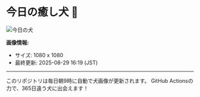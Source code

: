 # 今日の癒し犬 🐶
 
 ![今日の犬](https://teru-kuma.github.io/daily-character/daily.jpg?d=202508291619)

**画像情報:**
- サイズ: 1080 x 1080
- 最終更新: 2025-08-29 16:19 (JST)

---

このリポジトリは毎日朝9時に自動で犬画像が更新されます。
GitHub Actionsの力で、365日違う犬に出会えます！
